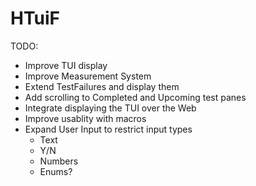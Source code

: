 # HTuiF


TODO:
- Improve TUI display
- Improve Measurement System
- Extend TestFailures and display them
- Add scrolling to Completed and Upcoming test panes
- Integrate displaying the TUI over the Web
- Improve usablity with macros
- Expand User Input to restrict input types
    - Text
    - Y/N
    - Numbers
    - Enums?

